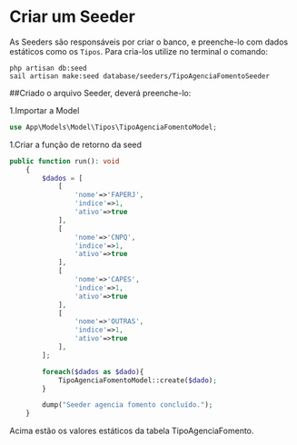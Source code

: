 # Criar um Seeder

As Seeders são responsáveis por criar o banco, e preenche-lo com dados estáticos como os `Tipos`.
Para cria-los utilize no terminal o comando:
```
php artisan db:seed
sail artisan make:seed database/seeders/TipoAgenciaFomentoSeeder
```
##Criado o arquivo Seeder, deverá preenche-lo:

1.Importar a Model


```php
use App\Models\Model\Tipos\TipoAgenciaFomentoModel;
```

1.Criar a função de retorno da seed

```php
public function run(): void
    {
        $dados = [
            [
                'nome'=>'FAPERJ',
                'indice'=>1,
                'ativo'=>true
            ],
            [
                'nome'=>'CNPQ',
                'indice'=>1,
                'ativo'=>true
            ],
            [
                'nome'=>'CAPES',
                'indice'=>1,
                'ativo'=>true
            ],
            [
                'nome'=>'OUTRAS',
                'indice'=>1,
                'ativo'=>true
            ],
        ];

        foreach($dados as $dado){
            TipoAgenciaFomentoModel::create($dado);
        }

        dump("Seeder agencia fomento concluído.");
    }
```
Acima estão os valores estáticos da tabela TipoAgenciaFomento.
